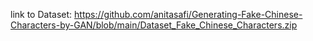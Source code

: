 link to Dataset: https://github.com/anitasafi/Generating-Fake-Chinese-Characters-by-GAN/blob/main/Dataset_Fake_Chinese_Characters.zip

